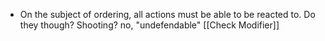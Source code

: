 - On the subject of ordering, all actions must be able to be reacted to. Do they though? Shooting? no, "undefendable" [[Check Modifier]]